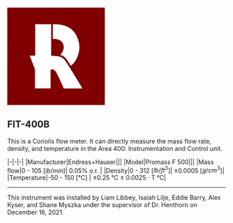 ![RHIT Logo](https://raw.githubusercontent.com/henthornlab/ProcessAnalytics/master/RHITlogo.png)

## FIT-400B 

This is a Coriolis flow meter. It can directly measure the mass flow rate, density, and temperature in the Area 400: Instrumentation and Control unit.



|-|-|-|
|Manufacturer|Endress+Hauser|||
|Model|Promass F 500||| 
|Mass flow|0 - 105 [$lb/min$]| 0.05% o.r. |
|Density|0 - 312 [$lb/ft^3$]| ±0.0005 [$g/cm^3$]| 
|Temperature|-50 - 150 [°C] | ±0.25 °C ± 0.0025 · T °C|

___
This instrument was installed by Liam Libbey, Isaiah Lilje, Eddie Barry, Alex Kyser, and Shane Myszka under the supervisor of Dr. Henthorn on December 16, 2021.

